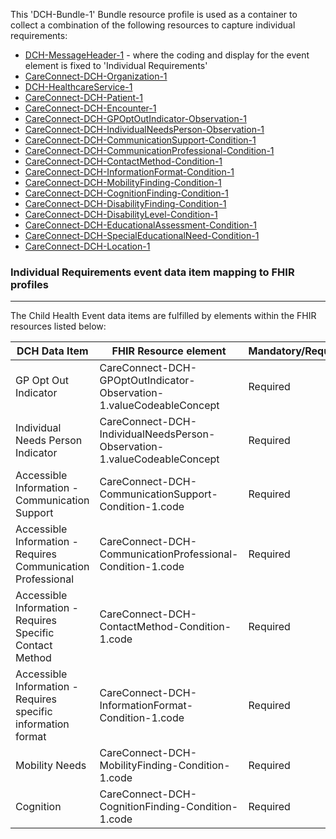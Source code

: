 This 'DCH-Bundle-1' Bundle resource profile is used as a container to collect a combination of the following resources to capture individual requirements:

- [DCH-MessageHeader-1] - where the coding and display for the event element is fixed to 'Individual Requirements'
- [CareConnect-DCH-Organization-1]
- [DCH-HealthcareService-1]
- [CareConnect-DCH-Patient-1]
- [CareConnect-DCH-Encounter-1]
- [CareConnect-DCH-GPOptOutIndicator-Observation-1]
- [CareConnect-DCH-IndividualNeedsPerson-Observation-1]
- [CareConnect-DCH-CommunicationSupport-Condition-1]
- [CareConnect-DCH-CommunicationProfessional-Condition-1]
- [CareConnect-DCH-ContactMethod-Condition-1]
- [CareConnect-DCH-InformationFormat-Condition-1]
- [CareConnect-DCH-MobilityFinding-Condition-1]
- [CareConnect-DCH-CognitionFinding-Condition-1]
- [CareConnect-DCH-DisabilityFinding-Condition-1]
- [CareConnect-DCH-DisabilityLevel-Condition-1]
- [CareConnect-DCH-EducationalAssessment-Condition-1]
- [CareConnect-DCH-SpecialEducationalNeed-Condition-1]
- [CareConnect-DCH-Location-1]

                                                                                                    
### Individual Requirements event data item mapping to FHIR profiles ###
----------
The Child Health Event data items are fulfilled by elements within the FHIR resources listed below:

| DCH Data Item                                                 | FHIR Resource element                                                    | Mandatory/Required/Optional |
|---------------------------------------------------------------|--------------------------------------------------------------------------|-----------------------------|
| GP Opt Out Indicator                                          | CareConnect-DCH-GPOptOutIndicator-Observation-1.valueCodeableConcept     | Required                    |
| Individual Needs Person Indicator                             | CareConnect-DCH-IndividualNeedsPerson-Observation-1.valueCodeableConcept | Required                   |
| Accessible Information - Communication Support                | CareConnect-DCH-CommunicationSupport-Condition-1.code                    | Required                    |
| Accessible Information - Requires Communication Professional  | CareConnect-DCH-CommunicationProfessional-Condition-1.code               | Required                    |
| Accessible Information - Requires Specific Contact Method     | CareConnect-DCH-ContactMethod-Condition-1.code                           | Required                    |
| Accessible Information - Requires specific information format | CareConnect-DCH-InformationFormat-Condition-1.code                       | Required                    |
| Mobility Needs                                                | CareConnect-DCH-MobilityFinding-Condition-1.code                         | Required                    |
| Cognition                                                     | CareConnect-DCH-CognitionFinding-Condition-1.code                        | Required                    |


[DCH-MessageHeader-1]:dch-messageheader-1.html
[CareConnect-DCH-Organization-1]:careconnect-dch-organization-1.html
[CareConnect-DCH-Patient-1]:careconnect-dch-patient-1.html
[CareConnect-DCH-Encounter-1]:careconnect-dch-encounter-1.html
[CareConnect-DCH-Practitioner-1]:careconnect-dch-practitioner-1.html
[CareConnect-DCH-Location-1]:careconnect-dch-location-1.html
[CareConnect-DCH-GPOptOutIndicator-Observation-1]:careconnect-dch-gpoptoutindicator-observation-1.html
[CareConnect-DCH-IndividualNeedsPerson-Observation-1]:careconnect-dch-individualneedsperson-observation-1.html
[CareConnect-DCH-CommunicationSupport-Condition-1]:careconnect-dch-communicationsupport-condition-1.html
[CareConnect-DCH-CommunicationProfessional-Condition-1]:careconnect-dch-communicationprofessional-condition-1.html
[CareConnect-DCH-ContactMethod-Condition-1]:careconnect-dch-contactmethod-condition-1.html
[CareConnect-DCH-InformationFormat-Condition-1]:careconnect-dch-informationformat-condition-1.html
[CareConnect-DCH-MobilityFinding-Condition-1]:careconnect-dch-mobilityfinding-condition-1.html
[CareConnect-DCH-CognitionFinding-Condition-1]:careconnect-dch-cognitionfinding-condition-1.html
[CareConnect-DCH-DisabilityFinding-Condition-1]:careconnect-dch-disabilitydinding-condition-1.html
[CareConnect-DCH-DisabilityLevel-Condition-1]:careconnect-dch-disabilitylevel-condition-1.html
[CareConnect-DCH-EducationalAssessment-Condition-1]:careconnect-dch-educationalassessment-condition-1.html
[CareConnect-DCH-SpecialEducationalNeed-Condition-1]:careconnect-dch-specialeducationalneed-condition-1.html
[DCH-HealthcareService-1]:dch-healthcareservice-1.html